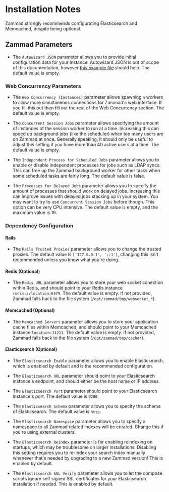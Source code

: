 # Installation Notes

Zammad strongly recommends configurating Elasticsearch and Memcached, despite being optional.

## Zammad Parameters

- The `Autowizard JSON` parameter allows you to provide initial configuration data for your instance. Autowizard JSON is out of scope of this documentation, however [this example file](https://github.com/zammad/zammad/blob/stable/contrib/auto_wizard_example.json) should help. The default value is empty.


### Web Concurrency Parameters
- The `Web Concurrency (Instances)` parameter allows spawning `n` workers to allow more simultaneous connections for Zammad's web interface. If you fill this out then fill out the rest of the Web Concurrency section. The default value is empty.

- The `Concurrent Session Jobs` parameter allows specifying the amount of instances of the session worker to run at a time. Increasing this can speed up background jobs (like the scheduler) when too many users are on Zammad at once. Generally speaking, it should only be useful to adjust this setting if you have more than 40 active users at a time. The default value is empty.

- The `Independent Process for Scheduled Jobs` parameter allows you to enable or disable independent processes for jobs such as LDAP syncs. This can free up the Zammad background worker for other tasks when some scheduled tasks are fairly long. The default value is false.

- The `Processes for Delayed Jobs` parameter allows you to specify the amount of processes that should work on delayed jobs. Increasing this can improve issues with delayed jobs stacking up in your system. You may want to try to use `Concurrent Session Jobs` before though. This option can be very CPU intensive. The default value is empty, and the maximum value is 16.

### Dependency Configuration

#### Rails
- The `Rails Trusted Proxies` parameter allows you to change the trusted proxies. The default value is `['127.0.0.1', '::1']`, changing this isn't recommended unless you know what you're doing.

#### Redis (Optional)
- The `Redis URL` parameter allows you to store your web socket conection within Redis, and should point to your Redis instance `redis://location:6379`. The default value is empty. If not provided, Zammad falls back to the file system (`/opt/zammad/tmp/websocket_*`).

#### Memcached (Optional)
- The `Memcached Servers` parameter allows you to store your application cache files within Memcached, and should point to your Memcached instance `location:11211`. The default value is empty. If not provided, Zammad falls back to the file system (`/opt/zammad/tmp/cache*`).

#### Elasticsearch (Optional)
- The `Elasticsearch Enable` parameter allows you to enable Elasticsearch, which is enabled by default and is the recommended configuration.

- The `Elasticsearch URL` parameter should point to your Elasticsearch instance's endpoint, and should either be the host name or IP address.

- The `Elasticsearch Port` parameter should point to your Elasticsearch instance's port. The default value is `9200`.

- The `Elasticsearch Schema` parameter allows you to specify the schema of Elasticsearch. The default value is `http`.

- The `Elasticsearch Namespace` parameter allows you to specify a namespace to all Zammad related indexes will be created. Change this if you're using external clusters.

- The `Elasticsearch Reindex` parameter is for enabling reindexing on startups, which may be troublesome on larger installations. Disabling this setting requires you to re-index your search index manually whenever that's needed by upgrading to a new Zammad version! This is enabled by default.

- The `Elasticsearch SSL Verify` parameter allows you to let the compose scripts ignore self signed SSL certificates for your Elasticsearch installation if needed. This is enabled by default.

